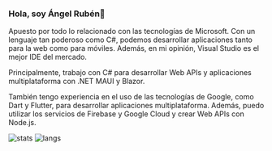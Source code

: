 ### Hola, soy Ángel Rubén👋

Apuesto por todo lo relacionado con las tecnologías de Microsoft. Con un lenguaje tan poderoso como C#, podemos desarrollar aplicaciones tanto para la web como para móviles. Además, en mi opinión, Visual Studio es el mejor IDE del mercado.

Principalmente, trabajo con C# para desarrollar Web APIs y aplicaciones multiplataforma con .NET MAUI y Blazor. 

También tengo experiencia en el uso de las tecnologías de Google, como Dart y Flutter, para desarrollar aplicaciones multiplataforma. Además, puedo utilizar los servicios de Firebase y Google Cloud y crear Web APIs con Node.js.

![stats](https://github-readme-stats.vercel.app/api?username=angelru&include_all_commits=true&theme=github_dark_dimmed&show_icons=true) ![langs](https://github-readme-stats.vercel.app/api/top-langs/?username=angelru&layout=compact&theme=github_dark_dimmed)
